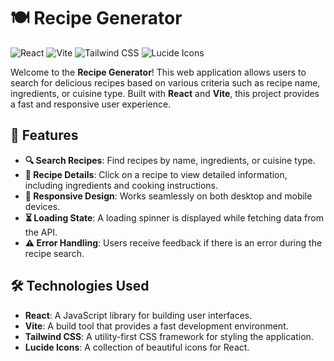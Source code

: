 # 🍽️ Recipe Generator

![React](https://img.shields.io/badge/React-61DAFB?style=flat-square&logo=react&logoColor=black)
![Vite](https://img.shields.io/badge/Vite-643EED?style=flat-square&logo=vite&logoColor=white)
![Tailwind CSS](https://img.shields.io/badge/Tailwind%20CSS-06B6D4?style=flat-square&logo=tailwindcss&logoColor=white)
![Lucide Icons](https://img.shields.io/badge/Lucide%20Icons-000000?style=flat-square&logo=lucide&logoColor=white)

Welcome to the **Recipe Generator**! This web application allows users to search for delicious recipes based on various criteria such as recipe name, ingredients, or cuisine type. Built with **React** and **Vite**, this project provides a fast and responsive user experience. 

## 🌟 Features

- **🔍 Search Recipes**: Find recipes by name, ingredients, or cuisine type.
- **📖 Recipe Details**: Click on a recipe to view detailed information, including ingredients and cooking instructions.
- **📱 Responsive Design**: Works seamlessly on both desktop and mobile devices.
- **⏳ Loading State**: A loading spinner is displayed while fetching data from the API.
- **⚠️ Error Handling**: Users receive feedback if there is an error during the recipe search.

## 🛠️ Technologies Used

- **React**: A JavaScript library for building user interfaces.
- **Vite**: A build tool that provides a fast development environment.
- **Tailwind CSS**: A utility-first CSS framework for styling the application.
- **Lucide Icons**: A collection of beautiful icons for React.